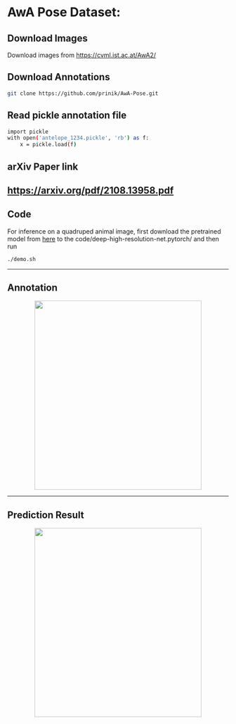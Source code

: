 

AwA Pose Dataset:
============

Download Images
------------
Download images from https://cvml.ist.ac.at/AwA2/

Download Annotations
------------
```bash
git clone https://github.com/prinik/AwA-Pose.git
```
Read pickle annotation file
------------
```bash
import pickle
with open('antelope_1234.pickle', 'rb') as f:
    x = pickle.load(f)

```    
arXiv Paper link
------------
https://arxiv.org/pdf/2108.13958.pdf
------------

Code
------------
For inference on a quadruped animal image, first download the pretrained model from [here](https://drive.google.com/file/d/1CAOgPwHol006ruELLloUJnEGU3zzjz6U/view?usp=sharing) to the code/deep-high-resolution-net.pytorch/ and then run

```bash
./demo.sh

```  
------------

Annotation
------------
<p align="center">
<img src="Images/sample.png" width="380" height='430'>
</p>

------------

Prediction Result
------------
<p align="center">
<img src="Images/pred_hr.png" width="380" height='430'>
</p>
